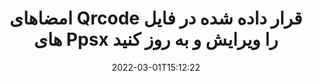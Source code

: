 ---
############################# Static ############################
layout: "auto-gen-signature"
date: 2022-03-01T15:12:22
draft: false
operation: Update
signaturetype: Qrcode
fileformat: Ppsx
productName: .NET
lang: fa
productCode: net
otherformats: pdf doc docx docm dot dotm dotx odt ott rtf xls xlsx xlsm xlsb csv ods ots xltx xltm ppt pptx pps ppsx odp otp potx potm pptm ppsm
breadcrumb: Put Qrcode signature on Ppsx for C#

############################# Head ############################
head_title: "امضاهای Qrcode قرار داده شده در فایل های Ppsx را با C# به روز کنید"
head_description: "از کدهای ساده و آسان برای درک .NET برای به روز رسانی امضاهای Qrcode در اسناد Ppsx امضا شده استفاده کنید."

############################# Header ############################
title: "امضاهای Qrcode قرار داده شده در فایل های Ppsx را ویرایش و به روز کنید"
description: "API برای .NET قابلیت به روز رسانی امضاهای Qrcode در اسناد Ppsx را فراهم می کند. امضاهای الکترونیکی را در اسناد Ppsx خود با چند خط کد C# سریع و آسان به روز کنید."
bg_image: "https://cms.admin.containerize.com/templates/aspose/App_Themes/V3/images/bg/header1.png"
bg_overlay: false
button:
    enable: true

############################# SubMenu ############################
submenu:
    enable: true

    left:
        img_alt: "GroupDocs.Signature for .NET"
        image: "https://cms.admin.containerize.com/templates/groupdocs/images/product-logos/90x90-noborder/groupdocs-signature-net.png"
        product: "GroupDocs.Signature"
        platform: ".NET"



############################# About ############################
about:
    enable: true
    title: "درباره ویژگی‌های API GroupDocs.Signature for .NET بیاموزید"
    content: |
        [GroupDocs.Signature for .NET](https://products.groupdocs.com/signature/net/) عملکرد API شامل مجموعه وسیعی از ابزارها برای پردازش در قالب‌های اسناد تقاضا با استفاده از امضای الکترونیکی است. طیف گسترده ای از امضاهای الکترونیکی مانند متون، تصاویر، گواهی های دیجیتال، بارکدها، کدهای QR، تمبرها یا ابرداده ها پشتیبانی می شوند. مشتریان می‌توانند امضاهای دیجیتال را در فایل‌های PDF، اسناد MS Word، کتاب‌های کار MS Excel، ارائه‌های MS PowerPoint، فایل‌های Adobe Photoshop و فرمت‌های تصویری مختلف اضافه، حذف، ویرایش، اعتبارسنجی یا جستجو کنند. ویژگی ها و تنظیمات مفید متعددی در دسترس است.
    

############################# Steps ############################
steps:
    enable: true
    title_left: "نحوه تغییر امضاهای Qrcode در سند Ppsx"
    content_left: |
        [GroupDocs.Signature for .NET](https://products.groupdocs.com/signature/net/) شامل ویژگی‌های مفیدی مانند به‌روزرسانی امضاهای Qrcode قرار گرفته در اسناد Ppsx است. این امکان تغییر ویژگی های امضا را بدون کد اضافی فراهم می کند.
        
        * برای شروع، شی Signature را ایجاد کنید که به عنوان یک مسیر پارامتر سازنده به سندی که قرار است به روز شود، منتقل می شود.
        * سپس، یک شی امضای خاص را نمونه‌سازی کنید و شناسه و ویژگی‌های آن را که نیاز به تغییر دارند تنظیم کنید.
        * در نهایت، متد Signature's Update را فراخوانی کنید که یک شیء امضای خاص را ارسال می کند.
        * به روز رسانی نتایج را طبق اطلاعیه خود پردازش کنید.

    title_right: "سیستم مورد نیاز"
    content_right: |
        GroupDocs.Signature for .NET در تمام سیستم عامل ها و سیستم عامل های اصلی پشتیبانی می شود. لطفا قبل از اجرای کد زیر، از نصب پیش نیازهای زیر بر روی سیستم خود اطمینان حاصل کنید.

        * سیستم عامل: مایکروسافت ویندوز، لینوکس، MacOS
        * محیط های توسعه: Microsoft Visual Studio, Xamarin, MonoDevelop
        * Frameworks: .NET Framework, .NET Standard, .NET Core, Mono
        * آخرین نسخه GroupDocs.Signature for .NET را از [Nuget](https://www.nuget.org/packages/groupdocs.signature) دانلود کنید
         
    code: |
        ```csharp    
                
        // Set up input Ppsx file
        string filePath = "input.ppsx";

        // Instantiate Signature for input file
        using (GroupDocs.Signature.Signature signature = new GroupDocs.Signature.Signature(filePath))
        {
                // Id of signature which is supposed to be updated
                // such Id might be got as a result of search operation
                string id = "eff64a14-dad9-47b0-88e5-2ee4e3604e71";

                // provide signature features to update
                // set up particular signature id
                QrCodeSignature signatureToUpdate = new QrCodeSignature(id)
                {
                    // specify signature width
                    Width = 200,
                    // specify signature height
                    Height = 200,
                    // set left position
                    Left = 120,
                    // set top position
                    Top = 160
                };

                // update signature
                bool updateResult = signature.Update(signatureToUpdate);

                // process updation result
                if (updateResult)
                {
                    Console.WriteLine("Signature was updated successfully!");
                }
        }

        ```

############################# Demos ############################
demos:
    enable: true
    title: "به روز رسانی امضاهای Qrcode در صفحات سند - نسخه نمایشی زنده"
    content: |
       اکنون با مراجعه به وب‌سایت [GroupDocs.Signature App](https://products.groupdocs.app/signature/family)، امضاهای الکترونیکی مختلف سند {{فرمت فایل}} را ویرایش کنید.          

############################# More Formats ############################
more_formats:
    enable: true
    title: "امضاهای مختلف Qrcode را از طریق C# به روز کنید"
    content: |
        "ویرایش امضاهای دیجیتال که در قالب های مختلف اسناد قرار می گیرند. به روز رسانی داده های امضا بدون کد اضافی."
    format: 
       
       
back_to_top:
    enable: true
---